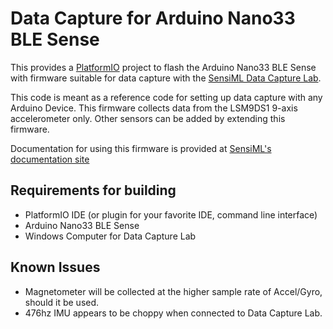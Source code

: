 # Data Capture for Arduino Nano33 BLE Sense

This provides a [PlatformIO](https://platformio.org/) project to flash the Arduino Nano33 BLE Sense with firmware suitable for data capture with the [SensiML Data Capture Lab](https://sensiml.com/products/data-capture-lab/).

This code is meant as a reference code for setting up data capture with any Arduino Device. This firmware collects data from the LSM9DS1 9-axis accelerometer only. Other sensors can be added by extending this firmware.

Documentation for using this firmware is provided at [SensiML's documentation site](https://sensiml.com/documentation/firmware/arduino-nano33/arduino-nano33.html)

## Requirements for building

- PlatformIO IDE (or plugin for your favorite IDE, command line interface)
- Arduino Nano33 BLE Sense
- Windows Computer for Data Capture Lab

## Known Issues

- Magnetometer will be collected at the higher sample rate of Accel/Gyro, should it be used.
- 476hz IMU appears to be choppy when connected to Data Capture Lab.
